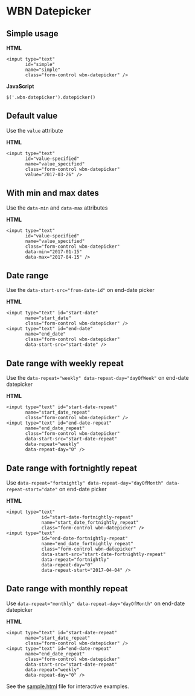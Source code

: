 # WBN Datepicker
## Simple usage
**HTML**

    <input type="text" 
           id="simple" 
	       name="simple"
	       class="form-control wbn-datepicker" />

**JavaScript**

    $('.wbn-datepicker').datepicker()

## Default value
Use the `value` attribute

**HTML**

	<input type="text" 
	       id="value-specified" 
	       name="value_specified"
	       class="form-control wbn-datepicker"
	       value="2017-03-26" />

## With min and max dates
Use the `data-min` and `data-max` attributes

**HTML**

	<input type="text" 
	       id="value-specified" 
	       name="value_specified"
	       class="form-control wbn-datepicker"
	       data-min="2017-01-15"
	       data-max="2017-04-15" />

## Date range
Use the `data-start-src="from-date-id"` on end-date picker

**HTML**

	<input type="text" id="start-date"
	       name="start_date" 
	       class="form-control wbn-datepicker" />
	<input type="text" id="end-date" 
	       name="end_date"
	       class="form-control wbn-datepicker"
	       data-start-src="start-date" />

## Date range with weekly repeat
Use the `data-repeat="weekly" data-repeat-day="dayOfWeek"` on end-date datepicker

**HTML**

	<input type="text" id="start-date-repeat"
	       name="start_date_repeat" 
	       class="form-control wbn-datepicker" />
	<input type="text" id="end-date-repeat" 
	       name="end_date_repeat"
	       class="form-control wbn-datepicker"
	       data-start-src="start-date-repeat"
	       data-repeat="weekly"
	       data-repeat-day="0" />

## Date range with fortnightly repeat

Use `data-repeat="fortnightly" data-repeat-day="dayOfMonth" data-repeat-start="date"` on end-date picker

**HTML**

	<input type="text"
                 id="start-date-fortnightly-repeat"
                 name="start_date_fortnightly_repeat"
                 class="form-control wbn-datepicker" />
	<input type="text"
                 id="end-date-fortnightly-repeat"
                 name="end_date_fortnightly_repeat"
                 class="form-control wbn-datepicker"
                 data-start-src="start-date-fortnightly-repeat"
                 data-repeat="fortnightly"
                 data-repeat-day="0"
                 data-repeat-start="2017-04-04" />

## Date range with monthly repeat
Use `data-repeat="monthly" data-repeat-day="dayOfMonth"` on end-date datepicker

**HTML**

	<input type="text" id="start-date-repeat"
	       name="start_date_repeat" 
	       class="form-control wbn-datepicker" />
	<input type="text" id="end-date-repeat" 
	       name="end_date_repeat"
	       class="form-control wbn-datepicker"
	       data-start-src="start-date-repeat"
	       data-repeat="weekly"
	       data-repeat-day="0" />

See the [sample.html](https://webinative.github.io/wbn-datepicker/sample.html) file for interactive examples.
